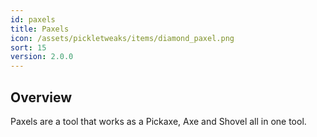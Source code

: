 ```yaml
---
id: paxels
title: Paxels
icon: /assets/pickletweaks/items/diamond_paxel.png
sort: 15
version: 2.0.0
---
```


## Overview

Paxels are a tool that works as a Pickaxe, Axe and Shovel all in one tool.
